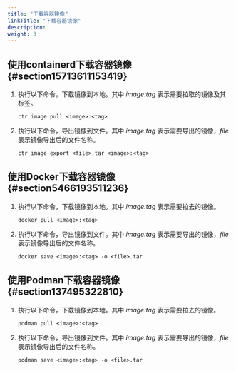 ```yaml
---
title: "下载容器镜像"
linkTitle: "下载容器镜像"
description: 
weight: 3
---
```


## 使用containerd下载容器镜像{#section15713611153419}

1.  执行以下命令，下载镜像到本地。其中  _image:tag_  表示需要拉取的镜像及其标签。

    ```
    ctr image pull <image>:<tag>
    ```

2.  执行以下命令，导出镜像到文件。其中  _image:tag_  表示需要导出的镜像，_file_  表示镜像导出后的文件名称。

    ```
    ctr image export <file>.tar <image>:<tag>
    ```

## 使用Docker下载容器镜像{#section5466193511236}

1.  执行以下命令，下载镜像到本地。其中 _image:tag_ 表示需要拉去的镜像。

    ```
    docker pull <image>:<tag>
    ```

2.  执行以下命令，导出镜像到文件。其中 _image:tag_ 表示需要导出的镜像，_file_ 表示镜像导出后的文件名称。

    ```
    docker save <image>:<tag> -o <file>.tar
    ```

## 使用Podman下载容器镜像{#section137495322810}

1.  执行以下命令，下载镜像到本地。其中 _image:tag_ 表示需要拉去的镜像。

    ```
    podman pull <image>:<tag>
    ```

2.  执行以下命令，导出镜像到文件。其中 _image:tag_ 表示需要导出的镜像，_file_ 表示镜像导出后的文件名称。

    ```
    podman save <image>:<tag> -o <file>.tar 
    ```


